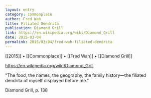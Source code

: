 ```yaml
---
layout: entry
category: commonplace
author: Fred Wah
title: Filiated Dendrita
publication: Diamond Grill
link: https://en.wikipedia.org/wiki/Diamond_Grill
date: 2015-03-04
permalink: 2015/03/04/fred-wah-filiated-dendrita
---
```


[[2015]] • [[Commonplace]] • [[Fred Wah]] • [[Diamond Grill]]

https://en.wikipedia.org/wiki/Diamond_Grill

"The food, the names, the geography, the family history—the filiated dendrita of myself displayed before me."

Diamond Grill, p. 138